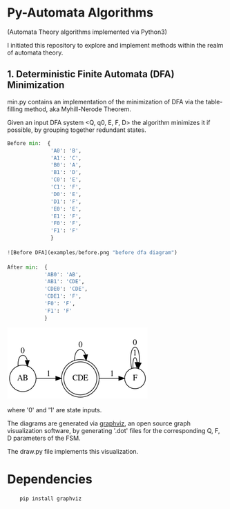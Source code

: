 # Py-Automata Algorithms 
(Automata Theory algorithms implemented via Python3)

I initiated this repository to explore and implement methods within the realm of automata theory.

## 1. Deterministic Finite Automata (DFA) Minimization 

min.py contains an implementation of the minimization of DFA via the table-filling method, aka Myhill-Nerode Theorem. 

Given an input DFA system <Q, q0, E, F, D> the algorithm minimizes it if possible, by 
grouping together redundant states.

```python
Before min:  {
              'A0': 'B', 
              'A1': 'C', 
              'B0': 'A', 
              'B1': 'D', 
              'C0': 'E', 
              'C1': 'F', 
              'D0': 'E', 
              'D1': 'F', 
              'E0': 'E', 
              'E1': 'F', 
              'F0': 'F', 
              'F1': 'F'
              }

![Before DFA](examples/before.png "before dfa diagram")

After min:  {
            'AB0': 'AB', 
            'AB1': 'CDE', 
            'CDE0': 'CDE', 
            'CDE1': 'F',
            'F0': 'F', 
            'F1': 'F'
            }

```
![After DFA](examples/after.png "after dfa diagram")

where '0' and '1' are state inputs.

The diagrams are generated via [graphviz](https://graphviz.org/), an open source graph visualization software, by generating '.dot' files for the corresponding Q, F, D parameters of the FSM. 

The draw.py file implements this visualization. 

# Dependencies 

```console
    pip install graphviz
```